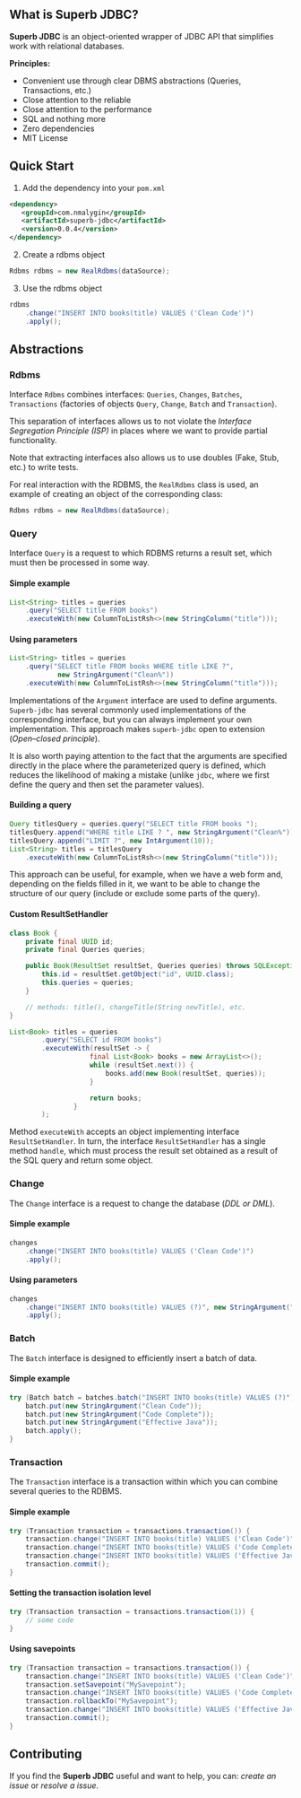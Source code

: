 ## What is Superb JDBC?

**Superb JDBC** is an object-oriented wrapper of JDBC API that simplifies work with relational databases.

**Principles:**
- Convenient use through clear DBMS abstractions (Queries, Transactions, etc.)
- Close attention to the reliable
- Close attention to the performance
- SQL and nothing more
- Zero dependencies
- MIT License

## Quick Start

1. Add the dependency into your `pom.xml`
```xml
<dependency>
   <groupId>com.nmalygin</groupId>
   <artifactId>superb-jdbc</artifactId>
   <version>0.0.4</version>
</dependency>
```

2. Create a rdbms object
```java
Rdbms rdbms = new RealRdbms(dataSource);
```

3. Use the rdbms object
```java
rdbms
    .change("INSERT INTO books(title) VALUES ('Clean Code')")
    .apply();
```

## Abstractions

### Rdbms

Interface `Rdbms` combines interfaces: `Queries`, `Changes`, `Batches`, `Transactions` (factories of objects `Query`, 
`Change`, `Batch` and `Transaction`).

This separation of interfaces allows us to not violate the _Interface Segregation Principle (ISP)_ in places where we 
want to provide partial functionality.

Note that extracting interfaces also allows us to use doubles (Fake, Stub, etc.) to write tests.

For real interaction with the RDBMS, the  `RealRdbms` class is used, an example of creating an object of the corresponding class:
```java
Rdbms rdbms = new RealRdbms(dataSource);
```

### Query

Interface `Query` is a request to which RDBMS returns a result set, which must then be processed in some way.

#### Simple example

```java
List<String> titles = queries
    .query("SELECT title FROM books")
    .executeWith(new ColumnToListRsh<>(new StringColumn("title")));
```

#### Using parameters

```java
List<String> titles = queries
    .query("SELECT title FROM books WHERE title LIKE ?",
            new StringArgument("Clean%"))
    .executeWith(new ColumnToListRsh<>(new StringColumn("title")));
```

Implementations of the `Argument` interface are used to define arguments. `Superb-jdbc` has several commonly used
implementations of the corresponding interface, but you can always implement your own implementation. 
This approach makes `superb-jdbc` open to extension (_Open–closed principle_).

It is also worth paying attention to the fact that the arguments are specified directly in the place where the
parameterized query is defined, which reduces the likelihood of making a mistake (unlike `jdbc`, where we first
define the query and then set the parameter values).

#### Building a query

```java
Query titlesQuery = queries.query("SELECT title FROM books ");
titlesQuery.append("WHERE title LIKE ? ", new StringArgument("Clean%"));
titlesQuery.append("LIMIT ?", new IntArgument(10));
List<String> titles = titlesQuery
    .executeWith(new ColumnToListRsh<>(new StringColumn("title")));
```

This approach can be useful, for example, when we have a web form and, depending on the fields filled in it, we want to
be able to change the structure of our query (include or exclude some parts of the query).

#### Custom ResultSetHandler

```java
class Book {
    private final UUID id;
    private final Queries queries;

    public Book(ResultSet resultSet, Queries queries) throws SQLException {
        this.id = resultSet.getObject("id", UUID.class);
        this.queries = queries;
    }

    // methods: title(), changeTitle(String newTitle), etc.
}

List<Book> titles = queries
        .query("SELECT id FROM books")
        .executeWith(resultSet -> {
                    final List<Book> books = new ArrayList<>();
                    while (resultSet.next()) {
                        books.add(new Book(resultSet, queries));
                    }

                    return books;
                }
        );
```

Method `executeWith` accepts an object implementing interface `ResultSetHandler`. In turn, the interface
`ResultSetHandler` has a single method `handle`, which must process the result set obtained as a result of the SQL
query and return some object.

### Change

The `Change` interface is a request to change the database (_DDL or DML_).

#### Simple example

```java
changes
    .change("INSERT INTO books(title) VALUES ('Clean Code')")
    .apply();
```

#### Using parameters

```java
changes
    .change("INSERT INTO books(title) VALUES (?)", new StringArgument("Clean Code"))
    .apply();
```

### Batch

The `Batch` interface is designed to efficiently insert a batch of data.

#### Simple example

```java
try (Batch batch = batches.batch("INSERT INTO books(title) VALUES (?)")) {
    batch.put(new StringArgument("Clean Code"));
    batch.put(new StringArgument("Code Complete"));
    batch.put(new StringArgument("Effective Java"));
    batch.apply();
}
```

### Transaction

The `Transaction` interface is a transaction within which you can combine several queries to the RDBMS.

#### Simple example

```java
try (Transaction transaction = transactions.transaction()) {
    transaction.change("INSERT INTO books(title) VALUES ('Clean Code')").apply();
    transaction.change("INSERT INTO books(title) VALUES ('Code Complete')").apply();
    transaction.change("INSERT INTO books(title) VALUES ('Effective Java')").apply();
    transaction.commit();
}
```

#### Setting the transaction isolation level

```java
try (Transaction transaction = transactions.transaction(1)) {
    // some code
}
```

#### Using savepoints
```java
try (Transaction transaction = transactions.transaction()) {
    transaction.change("INSERT INTO books(title) VALUES ('Clean Code')").apply();
    transaction.setSavepoint("MySavepoint");
    transaction.change("INSERT INTO books(title) VALUES ('Code Complete')").apply();
    transaction.rollbackTo("MySavepoint");
    transaction.change("INSERT INTO books(title) VALUES ('Effective Java')").apply();
    transaction.commit();
}
```

## Contributing

If you find the **Superb JDBC** useful and want to help, you can: _create an issue_ or _resolve a issue_.